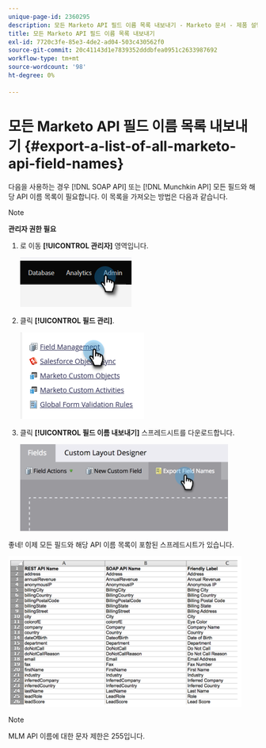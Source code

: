 ```yaml
---
unique-page-id: 2360295
description: 모든 Marketo API 필드 이름 목록 내보내기 - Marketo 문서 - 제품 설명서
title: 모든 Marketo API 필드 이름 목록 내보내기
exl-id: 7720c3fe-85e3-4de2-ad04-503c430562f0
source-git-commit: 20c41143d1e7839352dddbfea0951c2633987692
workflow-type: tm+mt
source-wordcount: '98'
ht-degree: 0%

---
```


# 모든 Marketo API 필드 이름 목록 내보내기 {#export-a-list-of-all-marketo-api-field-names}

다음을 사용하는 경우 [!DNL SOAP API] 또는 [!DNL Munchkin API] 모든 필드와 해당 API 이름 목록이 필요합니다. 이 목록을 가져오는 방법은 다음과 같습니다.

>[!NOTE]
>
>**관리자 권한 필요**

1. 로 이동 **[!UICONTROL 관리자]** 영역입니다.

   ![](assets/export-a-list-of-all-marketo-api-field-names-1.png)

1. 클릭 **[!UICONTROL 필드 관리]**.

   ![](assets/export-a-list-of-all-marketo-api-field-names-2.png)

1. 클릭 **[!UICONTROL 필드 이름 내보내기]** 스프레드시트를 다운로드합니다.

   ![](assets/export-a-list-of-all-marketo-api-field-names-3.png)

좋네! 이제 모든 필드와 해당 API 이름 목록이 포함된 스프레드시트가 있습니다.

![](assets/export-a-list-of-all-marketo-api-field-names-4.png)

>[!NOTE]
>
>MLM API 이름에 대한 문자 제한은 255입니다.
